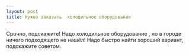 ```yaml
---
layout: post 
title: Нужно заказать  холодильное оборудование  
--- 
```

Срочно, подскажите! Надо  холодильное оборудование , но в городе ничего подходящего не нашёл! Надо быстро найти хороший вариант, подскажите советом.